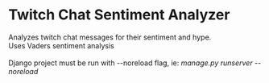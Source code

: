 # Twitch Chat Sentiment Analyzer
Analyzes twitch chat messages for their sentiment and hype. \
Uses Vaders sentiment analysis \
\
Django project must be run with --noreload flag, ie: *manage.py runserver --noreload*